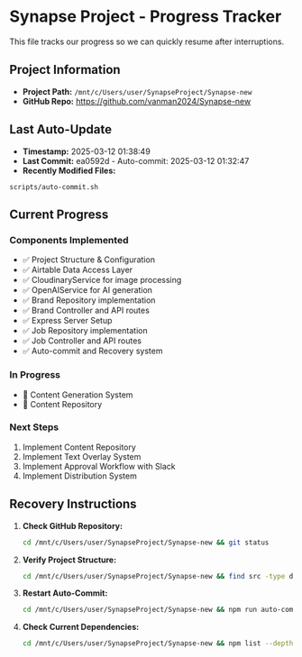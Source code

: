 # Synapse Project - Progress Tracker

This file tracks our progress so we can quickly resume after interruptions.

## Project Information
- **Project Path:** `/mnt/c/Users/user/SynapseProject/Synapse-new`
- **GitHub Repo:** https://github.com/vanman2024/Synapse-new

## Last Auto-Update
- **Timestamp:** 2025-03-12 01:38:49
- **Last Commit:** ea0592d - Auto-commit: 2025-03-12 01:32:47
- **Recently Modified Files:**
```
scripts/auto-commit.sh
```

## Current Progress

### Components Implemented
- ✅ Project Structure & Configuration
- ✅ Airtable Data Access Layer
- ✅ CloudinaryService for image processing
- ✅ OpenAIService for AI generation
- ✅ Brand Repository implementation
- ✅ Brand Controller and API routes
- ✅ Express Server Setup
- ✅ Job Repository implementation
- ✅ Job Controller and API routes
- ✅ Auto-commit and Recovery system

### In Progress
- 🔄 Content Generation System
- 🔄 Content Repository

### Next Steps
1. Implement Content Repository
2. Implement Text Overlay System
3. Implement Approval Workflow with Slack
4. Implement Distribution System

## Recovery Instructions

1. **Check GitHub Repository:**
   ```bash
   cd /mnt/c/Users/user/SynapseProject/Synapse-new && git status
   ```

2. **Verify Project Structure:**
   ```bash
   cd /mnt/c/Users/user/SynapseProject/Synapse-new && find src -type d | sort
   ```

3. **Restart Auto-Commit:**
   ```bash
   cd /mnt/c/Users/user/SynapseProject/Synapse-new && npm run auto-commit &
   ```

4. **Check Current Dependencies:**
   ```bash
   cd /mnt/c/Users/user/SynapseProject/Synapse-new && npm list --depth=0
   ```